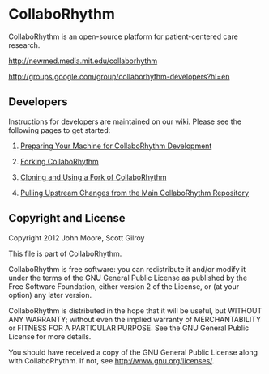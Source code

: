 CollaboRhythm
=============

CollaboRhythm is an open-source platform for patient-centered care research.

<http://newmed.media.mit.edu/collaborhythm>

<http://groups.google.com/group/collaborhythm-developers?hl=en>


Developers
----------

Instructions for developers are maintained on our [wiki](https://github.com/newmediamedicine/CollaboRhythm/wiki).
Please see the following pages to get started:

1. [Preparing Your Machine for CollaboRhythm Development](https://github.com/newmediamedicine/CollaboRhythm/wiki/Preparing-Your-Machine-for-CollaboRhythm-Development)

2. [Forking CollaboRhythm](https://github.com/newmediamedicine/CollaboRhythm/wiki/Forking-CollaboRhythm)

3. [Cloning and Using a Fork of CollaboRhythm](https://github.com/newmediamedicine/CollaboRhythm/wiki/Cloning-and-Using-a-Fork-of-CollaboRhythm)

4. [Pulling Upstream Changes from the Main CollaboRhythm Repository](https://github.com/newmediamedicine/CollaboRhythm/wiki/Pulling-Upstream-Changes-from-the-Main-CollaboRhythm-Repository)

Copyright and License
---------------------

Copyright 2012 John Moore, Scott Gilroy

This file is part of CollaboRhythm.

CollaboRhythm is free software: you can redistribute it and/or modify it under the terms of the GNU General Public
License as published by the Free Software Foundation, either version 2 of the License, or (at your option) any later
version.

CollaboRhythm is distributed in the hope that it will be useful, but WITHOUT ANY WARRANTY; without even the implied
warranty of MERCHANTABILITY or FITNESS FOR A PARTICULAR PURPOSE.  See the GNU General Public License for more
details.

You should have received a copy of the GNU General Public License along with CollaboRhythm.  If not, see
<http://www.gnu.org/licenses/>.